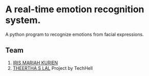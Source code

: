  # A real-time emotion recognition system. 
 A python program to recognize emotions from facial expressions.
## Team
1. [IRIS MARIAH KURIEN](https://github.com/irisxvii)
2. [THEERTHA S LAL]()
Project by TechHell
